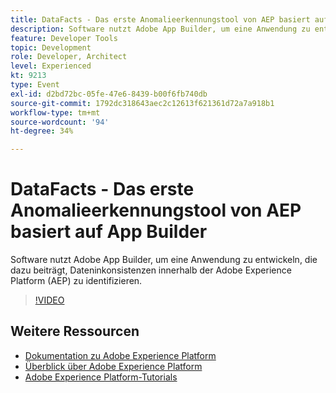 ```yaml
---
title: DataFacts - Das erste Anomalieerkennungstool von AEP basiert auf App Builder
description: Software nutzt Adobe App Builder, um eine Anwendung zu entwickeln, die dazu beiträgt, Dateninkonsistenzen innerhalb der Adobe Experience Platform (AEP) zu identifizieren.
feature: Developer Tools
topic: Development
role: Developer, Architect
level: Experienced
kt: 9213
type: Event
exl-id: d2bd72bc-05fe-47e6-8439-b00f6fb740db
source-git-commit: 1792dc318643aec2c12613f621361d72a7a918b1
workflow-type: tm+mt
source-wordcount: '94'
ht-degree: 34%

---
```


# DataFacts - Das erste Anomalieerkennungstool von AEP basiert auf App Builder

Software nutzt Adobe App Builder, um eine Anwendung zu entwickeln, die dazu beiträgt, Dateninkonsistenzen innerhalb der Adobe Experience Platform (AEP) zu identifizieren.

>[!VIDEO](https://video.tv.adobe.com/v/337710/?quality=12&learn=on&hidetitle=true)

## Weitere Ressourcen

- [Dokumentation zu Adobe Experience Platform](https://experienceleague.adobe.com/docs/experience-platform.html?lang=de)
- [Überblick über Adobe Experience Platform](https://experienceleague.adobe.com/docs/experience-platform/landing/home.html?lang=de)
- [Adobe Experience Platform-Tutorials](https://experienceleague.adobe.com/docs/platform-learn/tutorials/overview.html?lang=de)
